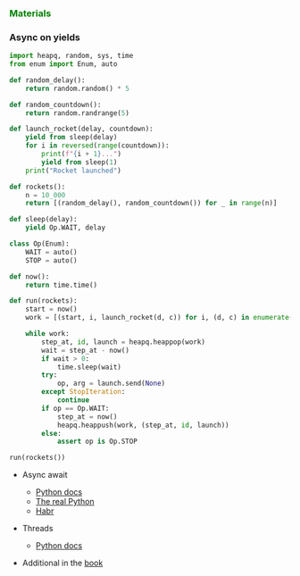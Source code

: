 ### <span style="color:green">Materials</span>

### Async on yields
```python
import heapq, random, sys, time
from enum import Enum, auto

def random_delay():
    return random.random() * 5

def random_countdown():
    return random.randrange(5)

def launch_rocket(delay, countdown):
    yield from sleep(delay)
    for i in reversed(range(countdown)):
        print(f"{i + 1}...")
        yield from sleep(1)
    print("Rocket launched")

def rockets():
    n = 10_000
    return [(random_delay(), random_countdown()) for _ in range(n)]

def sleep(delay):
    yield Op.WAIT, delay

class Op(Enum):
    WAIT = auto()
    STOP = auto()

def now():
    return time.time()

def run(rockets):
    start = now()
    work = [(start, i, launch_rocket(d, c)) for i, (d, c) in enumerate(rockets)]

    while work:
        step_at, id, launch = heapq.heappop(work)
        wait = step_at - now()
        if wait > 0:
            time.sleep(wait)
        try:
            op, arg = launch.send(None)
        except StopIteration:
            continue
        if op == Op.WAIT:
            step_at = now()
            heapq.heappush(work, (step_at, id, launch))
        else:
            assert op is Op.STOP

run(rockets())
```

- Async await
    - [Python docs](https://docs.python.org/3/library/asyncio-task.html)
    - [The real Python](https://realpython.com/async-io-python/)
    - [Habr](https://habr.com/en/post/266743/)

- Threads
    - [Python docs](https://docs.python.org/3/library/asyncio-task.html)

- Additional in the [book](https://www.amazon.com/Fluent-Python-Concise-Effective-Programming/dp/1491946008)
